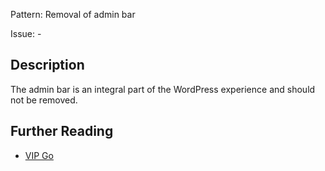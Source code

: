 Pattern: Removal of admin bar

Issue: -

## Description

The admin bar is an integral part of the WordPress experience and should not be removed.

## Further Reading

* [VIP Go](https://vip.wordpress.com/documentation/vip-go/code-review-blockers-warnings-notices/#removing-the-admin-bar)